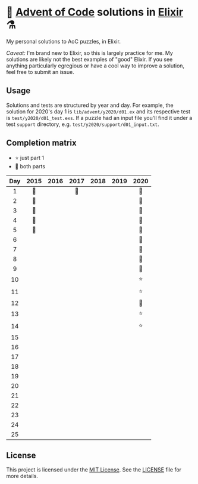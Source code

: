 # 🎄 [Advent of Code](https://adventofcode.com/) solutions in [Elixir](https://elixir-lang.org/) ⚗️

My personal solutions to AoC puzzles, in Elixir.

*Caveat:* I'm brand new to Elixir, so this is largely practice for me. My
solutions are likely not the best examples of "good" Elixir. If you see
anything particularly egregious or have a cool way to improve a solution, feel
free to submit an issue.

## Usage

Solutions and tests are structured by year and day.
For example, the solution for 2020's day 1 is `lib/advent/y2020/d01.ex` and
its respective test is `test/y2020/d01_test.exs`. If a puzzle had an input
file you'll find it under a test `support` directory, e.g.
`test/y2020/support/d01_input.txt`.

## Completion matrix

* ⭐ just part 1
* 🌟 both parts

| Day | 2015 | 2016 | 2017 | 2018 | 2019 | 2020 |
| :-: | :--: | :--: | :--: | :--: | :--: | :--: |
| 1   | 🌟   |      | 🌟   |      |      | 🌟   |
| 2   | 🌟   |      |      |      |      | 🌟   |
| 3   | 🌟   |      |      |      |      | 🌟   |
| 4   | 🌟   |      |      |      |      | 🌟   |
| 5   | 🌟   |      |      |      |      | 🌟   |
| 6   |      |      |      |      |      | 🌟   |
| 7   |      |      |      |      |      | 🌟   |
| 8   |      |      |      |      |      | 🌟   |
| 9   |      |      |      |      |      | 🌟   |
| 10  |      |      |      |      |      | ⭐   |
| 11  |      |      |      |      |      | ⭐   |
| 12  |      |      |      |      |      | 🌟   |
| 13  |      |      |      |      |      | ⭐   |
| 14  |      |      |      |      |      | ⭐   |
| 15  |      |      |      |      |      |      |
| 16  |      |      |      |      |      |      |
| 17  |      |      |      |      |      |      |
| 18  |      |      |      |      |      |      |
| 19  |      |      |      |      |      |      |
| 20  |      |      |      |      |      |      |
| 21  |      |      |      |      |      |      |
| 22  |      |      |      |      |      |      |
| 23  |      |      |      |      |      |      |
| 24  |      |      |      |      |      |      |
| 25  |      |      |      |      |      |      |

## License

This project is licensed under the
[MIT License](https://choosealicense.com/licenses/mit/). See the
[LICENSE](https://github.com/ed-flanagan/advent-of-code-solutions-elixir/blob/main/LICENSE)
file for more details.
